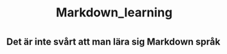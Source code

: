 <h1 align="center"> Markdown_learning <h1>
<h2 align="left"> Det är inte svårt att man lära sig Markdown språk <h1>
